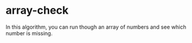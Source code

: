 # array-check

In this algorithm, you can run though an array of numbers and see which number is missing.
